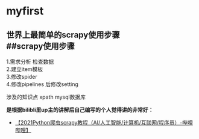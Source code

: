 # myfirst
世界上最简单的scrapy使用步骤  
##scrapy使用步骤
-
1.需求分析 检查数据  
2.建立item模板  
3.修改spider   
4.修改pipelines 后修改setting  


涉及的知识点 xpath mysql数据库  

**是根据bilibli里up主的讲解后自己编写的个人觉得讲的非常好：**
- [【2021Python爬虫scrapy教程（AI/人工智能/计算机/互联网/程序员）-哔哩哔哩】](https://b23.tv/JnNkkN)
